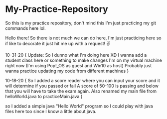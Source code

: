 # My-Practice-Repository
So this is my practice repository, don't mind this I'm just practicing my git commands here lol.

Hello there! So there is not much we can do here, I'm just practicing here so if like to decorate it just hit me up with a request! :v:

10-31-20
{
    Update: So I dunno what I'm doing here XD
    I wanna add a student class here or something to make changes
    I'm on my virtual machine right now (I'm using Pop!_OS as guest and Win10 as host)
    Probably just wanna practice updating my code from different machines
}

10-18-20
{
    So I added a score reader where you can input your score and it will determine if you passed or fail
    A score of 50-100 is passing and below that you will have to take the exam again.
    Also renamed my main file from helloWorld.java to practiceMain.java
}


so I added a simple java "Hello World" program so I could play with java files here too since I know a little about java.